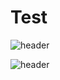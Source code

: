 # Test
![header](https://capsule-render.vercel.app/api?type=soft&color=859f92&height=200&section=footer&text=Yejin%20Han&fontSize=60&animation=fadeIn&fontColor=000000&stroke=ffffff&strokeWidth=3)

![header](https://capsule-render.vercel.app/api?height=400&text=Hello%20World!&desc=Hello%20capsule%20render)
